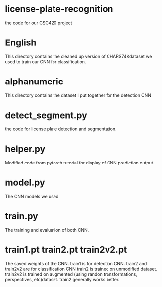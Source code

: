 # license-plate-recognition
the code for our CSC420 project

# English 
This directory contains the cleaned up version of CHARS74Kdataset we used to train our CNN for classification.

# alphanumeric
This directory contains the dataset I put together for the detection CNN

# detect_segment.py
the code for license plate detection and segmentation.

# helper.py
Modified code from pytorch tutorial for display of CNN prediction output

# model.py
The CNN models we used

# train.py 
The training and evaluation of both CNN. 

# train1.pt train2.pt train2v2.pt
The saved weights of the CNN. 
train1 is for detection CNN.
train2 and train2v2 are for classification CNN
train2 is trained on unmodified dataset.
train2v2 is trained on augmented (using randon transformations, perspectives, etc)dataset. 
train2 generally works better.


